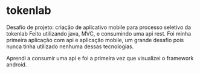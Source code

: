 # tokenlab

Desafio de projeto: criação de aplicativo mobile para processo seletivo da tokenlab
Feito utilizando java, MVC, e consumindo uma api rest. Foi minha primeira aplicação 
com api e aplicação mobile, um grande desafio pois nunca tinha utilizado nenhuma dessas 
tecnologias.

Aprendi a consumir uma api e foi a primeira vez que visualizei o framework android.
